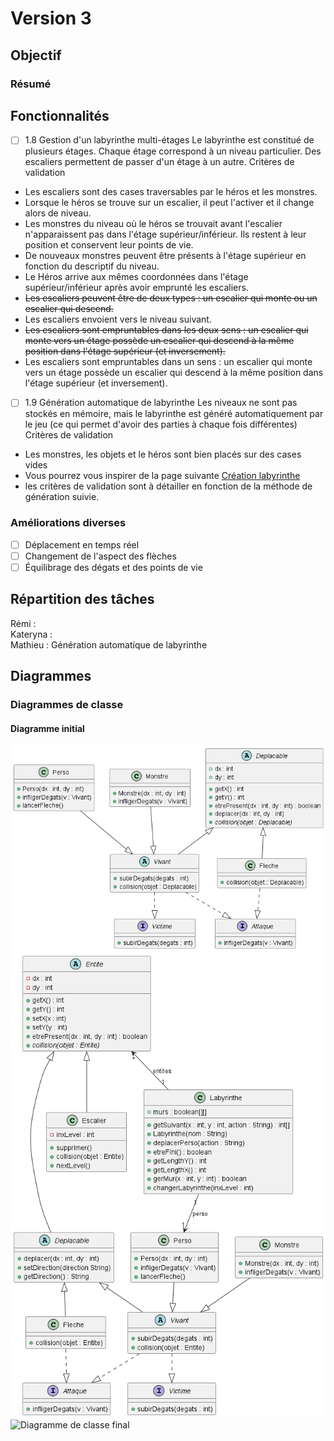 # Version 3

## Objectif
### Résumé

## Fonctionnalités
 - [ ] 1.8 Gestion d'un labyrinthe multi-étages
Le labyrinthe est constitué de plusieurs étages. Chaque étage correspond à un niveau
particulier. Des escaliers permettent de passer d'un étage à un autre.
Critères de validation
* Les escaliers sont des cases traversables par le héros et les monstres.
* Lorsque le héros se trouve sur un escalier, il peut l'activer et il change alors de
niveau.
* Les monstres du niveau où le héros se trouvait avant l'escalier n'apparaissent pas
dans l'étage supérieur/inférieur. Ils restent à leur position et conservent leur points
de vie.
* De nouveaux monstres peuvent être présents à l'étage supérieur en fonction du
descriptif du niveau.
* Le Héros arrive aux mêmes coordonnées dans l'étage supérieur/inférieur après
avoir emprunté les escaliers.
* ~~Les escaliers peuvent être de deux types : un escalier qui monte ou un escalier qui descend.~~ 
* Les escaliers envoient vers le niveau suivant. 
* ~~Les escaliers sont empruntables dans les deux sens : un escalier qui monte vers un étage possède un escalier qui descend à la même position dans l'étage supérieur (et inversement).~~
* Les escaliers sont empruntables dans un sens : un escalier qui monte vers un étage possède un escalier qui descend à la même position dans l'étage supérieur (et inversement).

 - [ ] 1.9 Génération automatique de labyrinthe
Les niveaux ne sont pas stockés en mémoire, mais le labyrinthe est généré automatiquement par le jeu (ce qui permet d'avoir des parties à chaque fois différentes)
Critères de validation
* Les monstres, les objets et le héros sont bien placés sur des cases vides
* Vous pourrez vous inspirer de la page suivante [Création labyrinthe](http://www.encyclopedie-incomplete.com/?Modelisation-et-Creation-d-un)
* les critères de validation sont à détailler en fonction de la méthode de génération suivie.

### Améliorations diverses
 - [ ] Déplacement en temps réel
 - [ ] Changement de l'aspect des flèches
 - [ ] Équilibrage des dégats et des points de vie

## Répartition des tâches
Rémi :     
Kateryna :     
Mathieu : Génération automatique de labyrinthe    

## Diagrammes
### Diagrammes de classe
#### Diagramme initial
<img src="https://github.com/remi-choffat/2024_Zeldiablo_remi-choffat_Cesareuh_katrinltvnv/blob/main/documents/version_2/diag_classe_v2.png" alt="Diagramme de classe initial"></img>
<img src="https://github.com/remi-choffat/2024_Zeldiablo_remi-choffat_Cesareuh_katrinltvnv/blob/main/documents/version_3/diag_classe_v3.png" alt="Diagramme de classe conception"></img>
<img src="https://github.com/remi-choffat/2024_Zeldiablo_remi-choffat_Cesareuh_katrinltvnv/blob/main/documents/version_3/diag_classe_final_v3.png" alt="Diagramme de classe final"></img>

